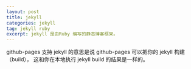 ```yaml
---
layout: post
title: jekyll
categories: jekyll
tag: jekyll ruby
excerpt: jekyll 是由Ruby 编写的静态博客框架。
---
```


github-pages 支持 jekyll 的意思是说 github-pages 可以把你的 jekyll 构建（build），
这和你在本地执行 jekyll build 的结果是一样的。


